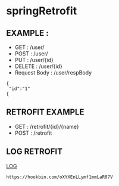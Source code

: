 # springRetrofit

## EXAMPLE :

* GET     : /user/
* POST    : /user/
* PUT     : /user/{id}
* DELETE  : /user/{id}
* Request Body : /user/respBody

```
{ 
 "id":"1"
{
```

## RETROFIT EXAMPLE

* GET     : /retrofit/{id}/{name}
* POST	 : /retrofit

## LOG RETROFIT

[LOG](https://hookbin.com/oXYXEnLLymf1mmLaR07V)
```
https://hookbin.com/oXYXEnLLymf1mmLaR07V

```
